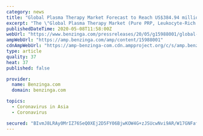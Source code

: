 ```yaml
---
category: news
title: "Global Plasma Therapy Market Forecast to Reach US$384.94 million in 2024, with COVID-19 Adjusted Forecasts"
excerpt: "The \"Global Plasma Therapy Market (Pure PRP, Leukocyte-Rich PRP, Pure PRF, Leukocyte-Rich PRF): Insights & Forecast"
publishedDateTime: 2020-05-08T11:58:00Z
webUrl: "https://www.benzinga.com/pressreleases/20/05/g15988001/global-plasma-therapy-market-forecast-to-reach-us-384-94-million-in-2024-with-covid-19-adjusted-fo"
ampWebUrl: "https://amp.benzinga.com/amp/content/15988001"
cdnAmpWebUrl: "https://amp-benzinga-com.cdn.ampproject.org/c/s/amp.benzinga.com/amp/content/15988001"
type: article
quality: 37
heat: 37
published: false

provider:
  name: Benzinga.com
  domain: benzinga.com

topics:
  - Coronavirus in Asia
  - Coronavirus

secured: "BIvmJ8LRAy0MrIZ76SeQ0XEj2D5FY06BjwKOW4G+zJSUcwNvi9AR/W17GNFafMTz3UcGg/hOdbzL2Dt5XdfDp3Qtr8ObBz/zUFdqZfgV8LWeR5bnGH14nx8yAY9UdXn4QomOF+zrDfMZuYOEiH2lSYAFV7zoz0HGWZs3HQjsGsQ9pklXxIU/RRDbKlL1MaEa4SYSk6HtMtxFHlnk4edGd40b69jOxzd4IgBIE9TfsFfD/SciFmRDkSH7R7Pk/JW6kzXGLZ8ZBRrwC0TA52vLxZHQqrzCKhLCatREyYBjKmmTo1e2MeMJkkE4CN0h/vle;gb24ik5OZkUxmBd8f3ng/Q=="
---
```


